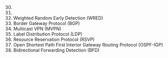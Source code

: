 




30. 
31. 
32. Weighted Random Early Detection (WRED)
33. Border Gateway Protocol (BGP)
34. Multicast VPN (MVPN)
35. Label Distribution Protocol (LDP)
36. Resource Reservation Protocol (RSVP)
37. Open Shortest Path First Interior Gateway Routing Protocol (OSPF-IGP)
38. Bidirectional Forwarding Detection (BFD)


